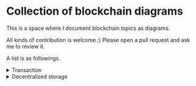 # Collection of blockchain diagrams

This is a space where I document blockchain topics as diagrams.

All kinds of contribution is welcome :) Please open a pull request and ask me to review it.

A list is as followings.

<details>
<summary>Transaction</summary>

will be added

</details>

<details>
<summary>Decentralized storage</summary>

will be added

</details>

